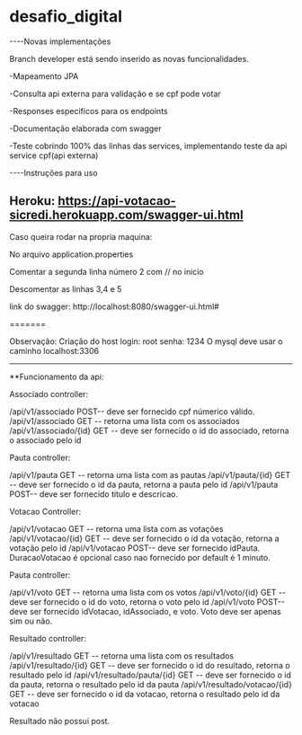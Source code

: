 # desafio_digital
----Novas implementações

  Branch developer está sendo inserido as novas funcionalidades.
  
  -Mapeamento JPA
  
  -Consulta api externa para validação e se cpf pode votar
  
  -Responses especificos para os endpoints
  
  -Documentação elaborada com swagger
  
  -Teste cobrindo 100% das linhas das services, implementando teste da api service cpf(api externa)
  
  
----Instruções para uso

Heroku:
https://api-votacao-sicredi.herokuapp.com/swagger-ui.html
------------------------

Caso queira rodar na propria maquina:

No arquivo application.properties

Comentar a segunda linha número 2 com // no inicio

Descomentar as linhas 3,4 e 5

link do swagger: http://localhost:8080/swagger-ui.html#

=======




Observação:
Criação do host
login: root
senha: 1234
O mysql deve usar o caminho localhost:3306

----------------------------------------------------------------

**Funcionamento da api:

Associado controller:

/api/v1/associado               POST-- deve ser fornecido cpf númerico válido.
/api/v1/associado               GET -- retorna uma lista com os associados
/api/v1/associado/{id}          GET -- deve ser fornecido o id do associado, retorna o associado pelo id

Pauta controller:

/api/v1/pauta                   GET -- retorna uma lista com as pautas
/api/v1/pauta/{id}              GET -- deve ser fornecido o id da pauta, retorna a pauta pelo id
/api/v1/pauta                   POST-- deve ser fornecido titulo e descricao.

Votacao Controller:

/api/v1/votacao                 GET -- retorna uma lista com as votações
/api/v1/votacao/{id}            GET -- deve ser fornecido o id da votação, retorna a votação pelo id
/api/v1/votacao                 POST-- deve ser fornecido idPauta. DuracaoVotacao é opcional caso nao fornecido por default é 1 minuto.

Pauta controller:

/api/v1/voto                    GET -- retorna uma lista com os votos
/api/v1/voto/{id}               GET -- deve ser fornecido o id do voto, retorna o voto pelo id
/api/v1/voto                    POST--  deve ser fornecido idVotacao, idAssociado, e voto. Voto deve ser apenas sim ou não.

Resultado controller:

/api/v1/resultado               GET -- retorna uma lista com os resultados
/api/v1/resultado/{id}          GET -- deve ser fornecido o id do resultado, retorna o resultado pelo id
/api/v1/resultado/pauta/{id}    GET -- deve ser fornecido o id da pauta, retorna o resultado pelo id da pauta
/api/v1/resultado/votacao/{id}  GET -- deve ser fornecido o id da votacao, retorna o resultado pelo id da votacao

Resultado não possui post.
